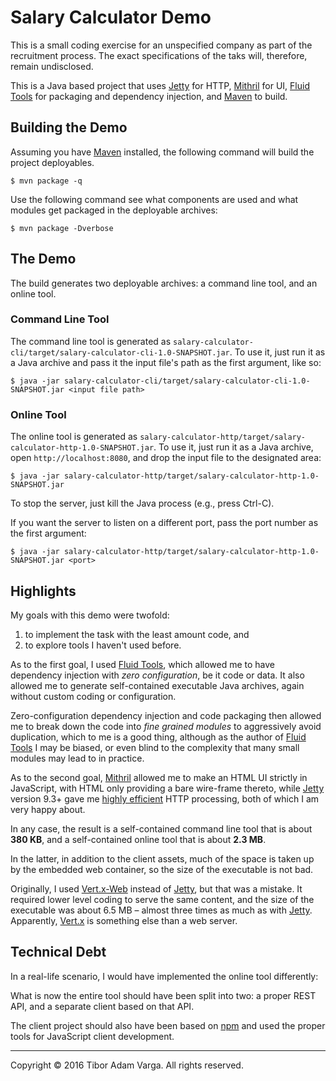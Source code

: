 # Salary Calculator Demo

This is a small coding exercise for an unspecified company as part of the
recruitment process. The exact specifications of the taks will, therefore,
remain undisclosed.

This is a Java based project that uses [Jetty] for HTTP, [Mithril] for
UI, [Fluid Tools] for packaging and dependency injection, and [Maven] to
build.

  [Maven]: https://maven.apache.org/
  [Jetty]: http://www.eclipse.org/jetty/
  [Mithril]: http://mithril.js.org/
  [Fluid Tools]: https://github.com/aqueance/fluid-tools
 
## Building the Demo

Assuming you have [Maven] installed, the following command will build the
project deployables. 

```console
$ mvn package -q
```

Use the following command see what components are used and what modules get
packaged in the deployable archives:

```console
$ mvn package -Dverbose
```

## The Demo

The build generates two deployable archives: a command line tool, and an
online tool.

### Command Line Tool

The command line tool is generated as
`salary-calculator-cli/target/salary-calculator-cli-1.0-SNAPSHOT.jar`. To use
it, just run it as a Java archive and pass it the input file's path as the
first argument, like so:

```console
$ java -jar salary-calculator-cli/target/salary-calculator-cli-1.0-SNAPSHOT.jar <input file path>
```

### Online Tool

The online tool is generated as
`salary-calculator-http/target/salary-calculator-http-1.0-SNAPSHOT.jar`. To
use it, just run it as a Java archive, open `http://localhost:8080`, and drop
the input file to the designated area:

```console
$ java -jar salary-calculator-http/target/salary-calculator-http-1.0-SNAPSHOT.jar
```

To stop the server, just kill the Java process (e.g., press Ctrl-C).

If you want the server to listen on a different port, pass the port number as
the first argument:

```console
$ java -jar salary-calculator-http/target/salary-calculator-http-1.0-SNAPSHOT.jar <port>
```

## Highlights

My goals with this demo were twofold:

 1. to implement the task with the least amount code, and
 1. to explore tools I haven't used before.

As to the first goal, I used [Fluid Tools], which allowed me to have dependency
injection with _zero configuration_, be it code or data. It also allowed me to
generate self-contained executable Java archives, again without custom coding
or configuration. 

Zero-configuration dependency injection and code packaging then allowed me to
break down the code into _fine grained modules_ to aggressively avoid
duplication, which to me is a good thing, although as the author of
[Fluid Tools] I may be biased, or even blind to the complexity that many small
modules may lead to in practice.

As to the second goal, [Mithril] allowed me to make an HTML UI strictly in
JavaScript, with HTML only providing a bare wire-frame thereto, while [Jetty]
version 9.3+ gave me [highly efficient](https://webtide.com/eat-what-you-kill/)
HTTP processing, both of which I am very happy about.

In any case, the result is a self-contained command line tool that is about
**380 KB**, and a self-contained online tool that is about **2.3 MB**.

In the latter, in addition to the client assets, much of the space is taken up
by the embedded web container, so the size of the executable is not bad.

Originally, I used [Vert.x-Web](http://vertx.io/docs/vertx-web/java/) instead
of [Jetty], but that was a mistake. It required lower level coding to serve
the same content, and the size of the executable was about 6.5 MB – almost
three times as much as with [Jetty]. Apparently, [Vert.x](http://vertx.io/) is
something else than a web server.

## Technical Debt

In a real-life scenario, I would have implemented the online tool differently:

What is now the entire tool should have been split into two: a proper REST
API, and a separate client based on that API.

The client project should also have been based on [npm](https://www.npmjs.com/)
and used the proper tools for JavaScript client development.

***

Copyright © 2016 Tibor Adam Varga. All rights reserved.
